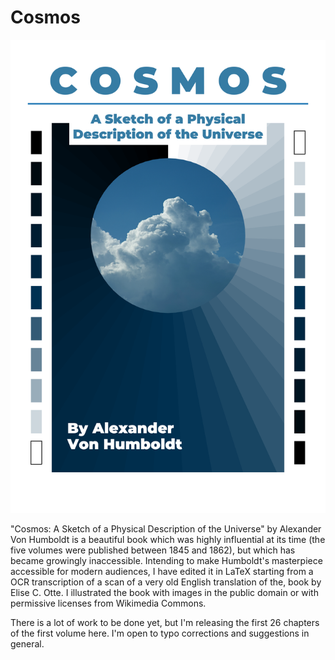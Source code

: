 # Cosmos

![](latex/pictures/cosmos-cover.png)

"Cosmos: A Sketch of a Physical Description of the Universe" by Alexander Von Humboldt is a beautiful book which was highly influential at its time (the five volumes were published between 1845 and 1862), but which has became growingly inaccessible. Intending to make Humboldt's masterpiece accessible for modern audiences, I have edited it in LaTeX starting from a OCR transcription of a scan of a very old English translation of the, book by  Elise C. Otte. I illustrated the book with images in the public domain or with permissive licenses from Wikimedia Commons.

There is a lot of work to be done yet, but I'm releasing the first 26 chapters of the first volume here. I'm open to typo corrections and suggestions in general.
